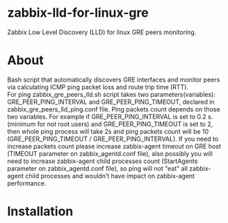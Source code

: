 # zabbix-lld-for-linux-gre
Zabbix Low Level Discovery (LLD) for linux GRE peers monitoring. 
# About
Bash script that automatically discovers GRE interfaces and monitor peers via calculating ICMP ping packet loss and route trip time (RTT).<br>
For ping zabbix_gre_peers_lld.sh script takes two parameters(variables): GRE_PEER_PING_INTERVAL and GRE_PEER_PING_TIMEOUT, declared in zabbix_gre_peers_lld_ping.conf file. Ping packets count depends on those two variables. For example if GRE_PEER_PING_INTERVAL is set to 0.2 s. (minimum for not root users) and GRE_PEER_PING_TIMEOUT is set to 2, then whole ping process will take 2s and ping packets count will be 10 (GRE_PEER_PING_TIMEOUT / GRE_PEER_PING_INTERVAL). If you need to increase packets count please increase zabbix-agent timeout on GRE host (TIMEOUT parameter on zabbix_agentd.conf file), also possibly you will need to increase zabbix-agent child processes count (StartAgents parameter on zabbix_agentd.conf file), so ping will not "eat" all zabbix-agent child processes and wouldn't have impact on zabbix-agent performance.
# Installation
